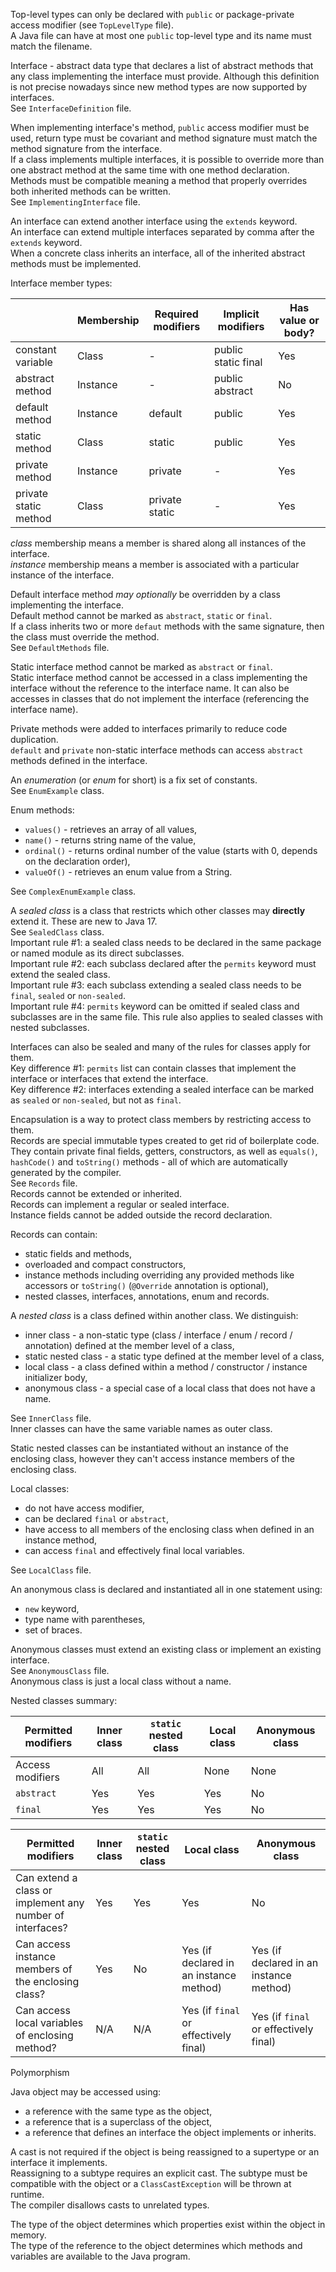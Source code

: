 Top-level types can only be declared with `public` or package-private access modifier (see `TopLevelType` file).\
A Java file can have at most one `public` top-level type and its name must match the filename.

Interface - abstract data type that declares a list of abstract methods that any class implementing the interface must provide.
Although this definition is not precise nowadays since new method types are now supported by interfaces.\
See `InterfaceDefinition` file.

When implementing interface's method, `public` access modifier must be used, return type must be covariant and method signature
must match the method signature from the interface.\
If a class implements multiple interfaces, it is possible to override more than one abstract method at the same time with one 
method declaration. Methods must be compatible meaning a method that properly overrides both inherited methods can be written.\
See `ImplementingInterface` file.

An interface can extend another interface using the `extends` keyword.\
An interface can extend multiple interfaces separated by comma after the `extends` keyword.\
When a concrete class inherits an interface, all of the inherited abstract methods must be implemented.

Interface member types:

|                       | Membership | Required modifiers | Implicit modifiers  | Has value or body? |
|-----------------------|------------|--------------------|---------------------|--------------------|
| constant variable     | Class      | -                  | public static final | Yes                |
| abstract method       | Instance   | -                  | public abstract     | No                 |
| default method        | Instance   | default            | public              | Yes                |
| static method         | Class      | static             | public              | Yes                |
| private method        | Instance   | private            | -                   | Yes                |
| private static method | Class      | private static     | -                   | Yes                |

_class_ membership means a member is shared along all instances of the interface.\
_instance_ membership means a member is associated with a particular instance of the interface.

Default interface method _may optionally_ be overridden by a class implementing the interface.\
Default method cannot be marked as `abstract`, `static` or `final`.\
If a class inherits two or more `defaut` methods with the same signature, then the class must override the method.\
See `DefaultMethods` file.

Static interface method cannot be marked as `abstract` or `final`.\
Static interface method cannot be accessed in a class implementing the interface without the reference to the interface name.
It can also be accesses in classes that do not implement the interface (referencing the interface name).

Private methods were added to interfaces primarily to reduce code duplication.\
`default` and `private` non-static interface methods can access `abstract` methods defined in the interface.

An _enumeration_ (or _enum_ for short) is a fix set of constants.\
See `EnumExample` class.

Enum methods:
* `values()` - retrieves an array of all values,
* `name()` - returns string name of the value,
* `ordinal()` - returns ordinal number of the value (starts with 0, depends on the declaration order),
* `valueOf()` - retrieves an enum value from a String.

See `ComplexEnumExample` class.

A _sealed class_ is a class that restricts which other classes may **directly** extend it. These are new to Java 17.\
See `SealedClass` class.\
Important rule #1: a sealed class needs to be declared in the same package or named module as its direct subclasses.\
Important rule #2: each subclass declared after the `permits` keyword must extend the sealed class.\
Important rule #3: each subclass extending a sealed class needs to be `final`, `sealed` or `non-sealed`.\
Important rule #4: `permits` keyword can be omitted if sealed class and subclasses are in the same file. This rule also 
applies to sealed classes with nested subclasses.

Interfaces can also be sealed and many of the rules for classes apply for them.\
Key difference #1: `permits` list can contain classes that implement the interface or interfaces that extend the interface.\
Key difference #2: interfaces extending a sealed interface can be marked as `sealed` or `non-sealed`, but not as `final`.

Encapsulation is a way to protect class members by restricting access to them.\
Records are special immutable types created to get rid of boilerplate code.\
They contain private final fields, getters, constructors, as well as `equals()`, `hashCode()` and `toString()` methods - 
all of which are automatically generated by the compiler.\
See `Records` file.\
Records cannot be extended or inherited.\
Records can implement a regular or sealed interface.\
Instance fields cannot be added outside the record declaration.

Records can contain:
* static fields and methods,
* overloaded and compact constructors,
* instance methods including overriding any provided methods like accessors or `toString()` (`@Override` annotation is optional),
* nested classes, interfaces, annotations, enum and records.

A _nested class_ is a class defined within another class. We distinguish:
* inner class - a non-static type (class / interface / enum / record / annotation) defined at the member level of a class,
* static nested class - a static type defined at the member level of a class,
* local class - a class defined within a method / constructor / instance initializer body,
* anonymous class - a special case of a local class that does not have a name.

See `InnerClass` file.\
Inner classes can have the same variable names as outer class.

Static nested classes can be instantiated without an instance of the enclosing class, however they can't access instance 
members of the enclosing class.

Local classes:
* do not have access modifier,
* can be declared `final` or `abstract`,
* have access to all members of the enclosing class when defined in an instance method,
* can access `final` and effectively final local variables.

See `LocalClass` file.

An anonymous class is declared and instantiated all in one statement using:
* `new` keyword,
* type name with parentheses,
* set of braces.

Anonymous classes must extend an existing class or implement an existing interface.\
See `AnonymousClass` file.\
Anonymous class is just a local class without a name.

Nested classes summary:

| Permitted modifiers | Inner class | `static` nested class | Local class  | Anonymous class |
|---------------------|-------------|-----------------------|--------------|-----------------|
| Access modifiers    | All         | All                   | None         | None            |
| `abstract`          | Yes         | Yes                   | Yes          | No              |
| `final`             | Yes         | Yes                   | Yes          | No              |

| Permitted modifiers                                       | Inner class | `static` nested class | Local class                             | Anonymous class                         |
|-----------------------------------------------------------|-------------|-----------------------|-----------------------------------------|-----------------------------------------|
| Can extend a class or implement any number of interfaces? | Yes         | Yes                   | Yes                                     | No                                      |
| Can access instance members of the enclosing class?       | Yes         | No                    | Yes (if declared in an instance method) | Yes (if declared in an instance method) |
| Can access local variables of enclosing method?           | N/A         | N/A                   | Yes (if `final` or effectively final)   | Yes (if `final` or effectively final)   |

Polymorphism

Java object may be accessed using:
* a reference with the same type as the object,
* a reference that is a superclass of the object,
* a reference that defines an interface the object implements or inherits.

A cast is not required if the object is being reassigned to a supertype or an interface it implements.\
Reassigning to a subtype requires an explicit cast. The subtype must be compatible with the object or 
a `ClassCastException` will be thrown at runtime.\
The compiler disallows casts to unrelated types.

The type of the object determines which properties exist within the object in memory.\
The type of the reference to the object determines which methods and variables are available to the Java program.

